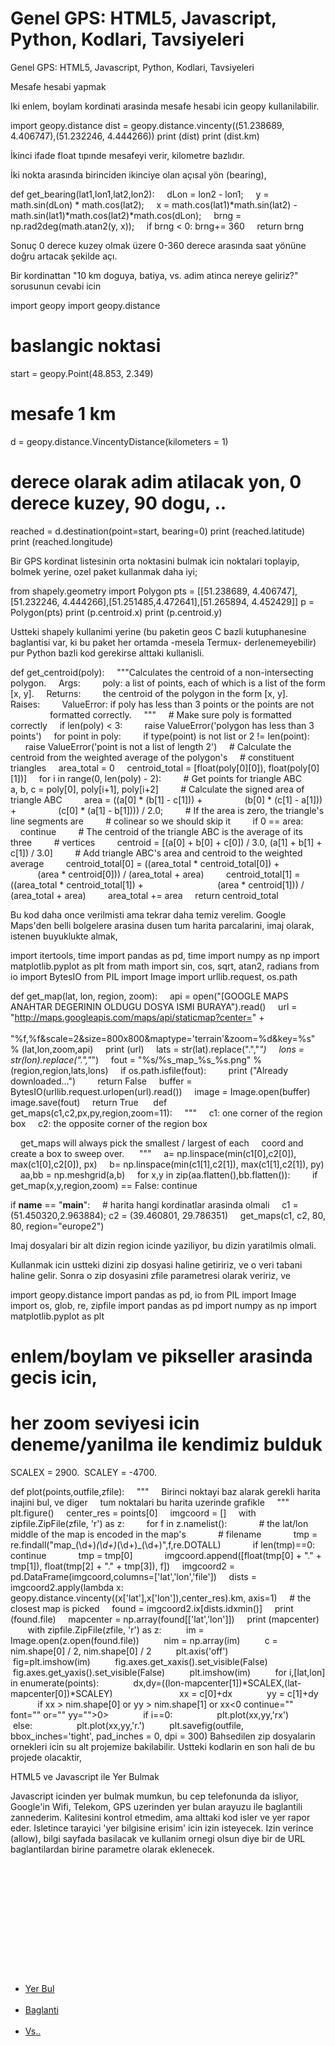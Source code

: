 # Genel GPS: HTML5, Javascript, Python, Kodlari, Tavsiyeleri


Genel GPS: HTML5, Javascript, Python, Kodlari, Tavsiyeleri




Mesafe hesabi yapmak

Iki enlem, boylam kordinati arasinda mesafe hesabi icin geopy kullanilabilir.

import geopy.distance
dist = geopy.distance.vincenty((51.238689, 4.406747),(51.232246, 4.444266))
print (dist)
print (dist.km)

İkinci ifade float tıpınde mesafeyi verir, kilometre bazlıdır.

İki nokta arasında birinciden ikinciye olan açısal yön (bearing),

def get_bearing(lat1,lon1,lat2,lon2):
    dLon = lon2 - lon1;
    y = math.sin(dLon) * math.cos(lat2);
    x = math.cos(lat1)*math.sin(lat2) - math.sin(lat1)*math.cos(lat2)*math.cos(dLon);
    brng = np.rad2deg(math.atan2(y, x));
    if brng < 0: brng+= 360
    return brng



Sonuç 0 derece kuzey olmak üzere 0-360 derece arasında saat yönüne doğru artacak şekilde açı.

Bir kordinattan "10 km doguya, batiya, vs. adim atinca nereye geliriz?" sorusunun cevabi icin

import geopy
import geopy.distance
# baslangic noktasi
start = geopy.Point(48.853, 2.349)
# mesafe 1 km
d = geopy.distance.VincentyDistance(kilometers = 1)
# derece olarak adim atilacak yon, 0 derece kuzey, 90 dogu, ..
reached = d.destination(point=start, bearing=0)
print (reached.latitude)
print (reached.longitude)

Bir GPS kordinat listesinin orta noktasini bulmak icin noktalari toplayip, bolmek yerine, ozel paket kullanmak daha iyi;

from shapely.geometry import Polygon
pts = [[51.238689, 4.406747],[51.232246, 4.444266],[51.251485,4.472641],[51.265894, 4.452429]]
p = Polygon(pts)
print (p.centroid.x)
print (p.centroid.y)

Ustteki shapely kullanimi yerine (bu paketin geos C bazli kutuphanesine baglantisi var, ki bu paket her ortamda -mesela Termux- derlenemeyebilir) pur Python bazli kod gerekirse alttaki kullanisli.

def get_centroid(poly):
    """Calculates the centroid of a non-intersecting polygon.
    Args:
        poly: a list of points, each of which is a list of the form [x, y].
    Returns:
        the centroid of the polygon in the form [x, y].
    Raises:
        ValueError: if poly has less than 3 points or the points are not
                    formatted correctly.
    """
    # Make sure poly is formatted correctly
    if len(poly) < 3:
        raise ValueError('polygon has less than 3 points')
    for point in poly:
        if type(point) is not list or 2 != len(point):
            raise ValueError('point is not a list of length 2')
    # Calculate the centroid from the weighted average of the polygon's
    # constituent triangles
    area_total = 0
    centroid_total = [float(poly[0][0]), float(poly[0][1])]
    for i in range(0, len(poly) - 2):
        # Get points for triangle ABC
        a, b, c = poly[0], poly[i+1], poly[i+2]
        # Calculate the signed area of triangle ABC
        area = ((a[0] * (b[1] - c[1])) +
                (b[0] * (c[1] - a[1])) +
                (c[0] * (a[1] - b[1]))) / 2.0;
        # If the area is zero, the triangle's line segments are
        # colinear so we should skip it
        if 0 == area:
            continue
        # The centroid of the triangle ABC is the average of its three
        # vertices
        centroid = [(a[0] + b[0] + c[0]) / 3.0, (a[1] + b[1] + c[1]) / 3.0]
        # Add triangle ABC's area and centroid to the weighted average
        centroid_total[0] = ((area_total * centroid_total[0]) +
                             (area * centroid[0])) / (area_total + area)
        centroid_total[1] = ((area_total * centroid_total[1]) +
                             (area * centroid[1])) / (area_total + area)
        area_total += area
    return centroid_total

Bu kod daha once verilmisti ama tekrar daha temiz verelim. Google Maps'den belli bolgelere arasina dusen tum harita parcalarini, imaj olarak, istenen buyuklukte almak,

import itertools, time
import pandas as pd, time
import numpy as np
import matplotlib.pyplot as plt
from math import sin, cos, sqrt, atan2, radians
from io import BytesIO
from PIL import Image
import urllib.request, os.path

def get_map(lat, lon, region, zoom):
    api = open("[GOOGLE MAPS ANAHTAR DEGERININ OLDUGU DOSYA ISMI BURAYA").read()
    url = "http://maps.googleapis.com/maps/api/staticmap?center=" + \
       "%f,%f&scale=2&size=800x800&maptype='terrain'&zoom=%d&key=%s" % (lat,lon,zoom,api)
    print (url)
    lats = str(lat).replace(".","_")
    lons = str(lon).replace(".","_")
    fout = "%s/%s_map_%s_%s.png" % (region,region,lats,lons)
    if os.path.isfile(fout):
        print ("Already downloaded...")
        return False
    buffer = BytesIO(urllib.request.urlopen(url).read())
    image = Image.open(buffer)
    image.save(fout)
    return True
    
def get_maps(c1,c2,px,py,region,zoom=11):
    """
    c1: one corner of the region box
    c2: the opposite corner of the region box

    get_maps will always pick the smallest / largest of each
    coord and create a box to sweep over. 
    """
    a= np.linspace(min(c1[0],c2[0]), max(c1[0],c2[0]), px)
    b= np.linspace(min(c1[1],c2[1]), max(c1[1],c2[1]), py)
    aa,bb = np.meshgrid(a,b)
    for x,y in zip(aa.flatten(),bb.flatten()):
        if get_map(x,y,region,zoom) == False: continue


if __name__ == "__main__":
    # harita hangi kordinatlar arasinda olmali
    c1 = (51.450320,2.963884); c2 = (39.460801, 29.786351)
    get_maps(c1, c2, 80, 80, region="europe2")


Imaj dosyalari bir alt dizin region icinde yaziliyor, bu dizin yaratilmis olmali.

Kullanmak icin ustteki dizini zip dosyasi haline getiririz, ve o veri tabani haline gelir. Sonra o zip dosyasini zfile parametresi olarak veririz, ve

import geopy.distance
import pandas as pd, io
from PIL import Image
import os, glob, re, zipfile
import pandas as pd
import numpy as np
import matplotlib.pyplot as plt

# enlem/boylam ve pikseller arasinda gecis icin,
# her zoom seviyesi icin deneme/yanilma ile kendimiz bulduk
SCALEX = 2900. 
SCALEY = -4700.

def plot(points,outfile,zfile):
    """
    Birinci noktayi baz alarak gerekli harita inajini bul, ve diger
    tum noktalari bu harita uzerinde grafikle
    """
    plt.figure()
    center_res = points[0]
    imgcoord = []
    with zipfile.ZipFile(zfile, 'r') as z:
        for f in z.namelist():
            # the lat/lon middle of the map is encoded in the map's
            # filename
            tmp = re.findall("map_(\d+)_(\d+)_(\d+)_(\d+)",f,re.DOTALL)
            if len(tmp)==0: continue
            tmp = tmp[0]
            imgcoord.append([float(tmp[0] + "." + tmp[1]), float(tmp[2] + "." + tmp[3]), f])
    imgcoord2 = pd.DataFrame(imgcoord,columns=['lat','lon','file'])
    dists = imgcoord2.apply(lambda x: geopy.distance.vincenty((x['lat'],x['lon']),center_res).km, axis=1)
    # the closest map is picked
    found = imgcoord2.ix[dists.idxmin()]
    print (found.file)
    mapcenter = np.array(found[['lat','lon']])
    print (mapcenter)
    
    with zipfile.ZipFile(zfile, 'r') as z:
         im = Image.open(z.open(found.file))
         nim = np.array(im)
         c = nim.shape[0] / 2, nim.shape[0] / 2
         plt.axis('off')
         fig=plt.imshow(im)
         fig.axes.get_xaxis().set_visible(False)
         fig.axes.get_yaxis().set_visible(False)
         plt.imshow(im)
         for i,[lat,lon] in enumerate(points):
             dx,dy=((lon-mapcenter[1])*SCALEX,(lat-mapcenter[0])*SCALEY)             
             xx = c[0]+dx
             yy = c[1]+dy
             if xx > nim.shape[0] or yy > nim.shape[1] or xx<0 continue="" font="" or="" yy="">0>
             if i==0:
                 plt.plot(xx,yy,'rx')
             else:
                 plt.plot(xx,yy,'r.')
         plt.savefig(outfile, bbox_inches='tight', pad_inches = 0, dpi = 300)
Bahsedilen zip dosyalarin ornekleri icin su alt projemize bakilabilir. Ustteki kodlarin en son hali de bu projede olacaktir,

HTML5 ve Javascript ile Yer Bulmak

Javascript icinden yer bulmak mumkun, bu cep telefonunda da isliyor, Google'in Wifi, Telekom, GPS uzerinden yer bulan arayuzu ile baglantili zannederim. Kalitesini kontrol etmedim, ama alttaki kod isler ve yer rapor eder. Isletince tarayici 'yer bilgisine erisim' icin izin isteyecek. Izin verince (allow), bilgi sayfada basilacak ve kullanim ornegi olsun diye bir de URL baglantilardan birine parametre olarak eklenecek.

<html>

  <script>
    var lat = "lat";
    var lon = "lon";
    function getLocation() {
       navigator.geolocation.getCurrentPosition(setPosition);
    }
    function setPosition(position) {
      lat = position.coords.latitude;
      lon = position.coords.longitude;
      document.getElementById("locpos").innerHTML = lat + " " + lon;
      document.getElementById("url1").href="/bir/baglanti/" + lat + ";" + lon;
    }
</script>
<body onload="init()">

  <div class="navmenu">
    <nav>
      <div id="locpos">
        <p></p>
      </div>
      <ul>
        <li><a id="grab" href="#" onclick='getLocation()'>Yer Bul</a></li>
        <li><a id="url1" href="/bir/baglanti/32324">Baglanti</a></li>
        <li><a id="vsvs" href="">Vs..</a></li>
      </ul>
    </nav>
  </div>

</html>






